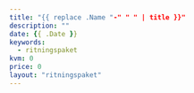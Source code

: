 ```yaml
---
title: "{{ replace .Name "-" " " | title }}"
description: ""
date: {{ .Date }}
keywords:
  - ritningspaket
kvm: 0
price: 0
layout: "ritningspaket"
---
```

